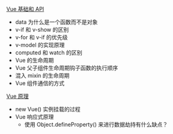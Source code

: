 [Vue 基础和 API](./Vue基础和API.md)

- data 为什么是一个函数而不是对象
- v-if 和 v-show 的区别
- v-for 和 v-if 的优先级
- v-model 的实现原理
- computed 和 watch 的区别
- Vue 的生命周期
- Vue 父子组件生命周期钩子函数的执行顺序
- 混入 mixin 的生命周期
- Vue 组件通信的方式

[Vue 原理](./Vue原理.md)

- new Vue() 实例挂载的过程
- Vue 响应式原理
  - 使用 Object.defineProperty() 来进行数据劫持有什么缺点？
